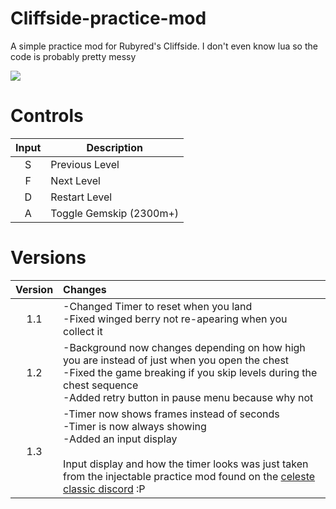 # Cliffside-practice-mod
A simple practice mod for Rubyred's Cliffside. I don't even know lua so the code is probably pretty messy

<img src="https://github.com/uShldGetCeleste/Cliffside-practice-mod/blob/main/preview.gif?raw=true">

# Controls
| Input | Description             |
| :---: | ----------------------- |
| S     | Previous Level          |
| F     | Next Level              |
| D     | Restart Level           |
| A     | Toggle Gemskip (2300m+) |

# Versions
| Version | Changes |
| :-----: | :------ |
| 1.1 | -Changed Timer to reset when you land<br>-Fixed winged berry not re-apearing when you collect it |
| 1.2 | -Background now changes depending on how high you are instead of just when you open the chest<br>-Fixed the game breaking if you skip levels during the chest sequence<br>-Added retry button in pause menu because why not |
| 1.3 | -Timer now shows frames instead of seconds<br>-Timer is now always showing<br>-Added an input display<br><br>Input display and how the timer looks was just taken from the injectable practice mod found on the [celeste classic discord](https://discord.gg/9Dm3NCS) :P |
